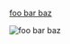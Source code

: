 [foo bar baz](<foo @ bar dot com>)

![foo bar baz](<foo @ bar dot com>)

[foo bar baz]: <foo @ bar dot com>
